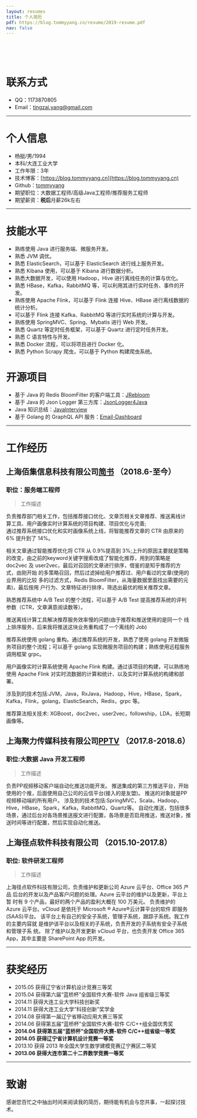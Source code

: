 ```yaml
---
layout: resumes
title: 个人简历
pdf: https://blog.tommyyang.cn/resume/2019-resume.pdf
nav: false
---
```

<br><br><br>
# 联系方式

- QQ：1173870805
- Email：tingzai.yang@gmail.com

---

# 个人信息

 - 杨挺/男/1994
 - 本科/大连工业大学
 - 工作年限：3年
 - 技术博客：[https://blog.tommyyang.cn](https://blog.tommyyang.cn)
 - Github：[tommyyang](https://github.com/joyang1)
 - 期望职位：大数据工程师/高级Java工程师/推荐服务工程师
 - 期望薪资：**税后**月薪26k左右

---

# 技能水平
- 熟练使用 Java 进行服务端、微服务开发。
- 熟悉 JVM 调优。
- 熟悉 ElasticSearch，可以基于 ElasticSearch 进行线上服务开发。
- 熟悉 Kibana 使用，可以基于 Kibana 进行数据分析。
- 熟悉大数据开发，可以使用 Hadoop，Hive 进行离线任务的计算与优化。
- 熟悉 HBase，Kafka，RabbitMQ 等，可以利用其进行实时任务、事件的开发。
- 熟练使用 Apache Flink，可以基于 Flink 连接 Hive、HBase 进行离线数据的统计分析。
- 可以基于 Flink 连接 Kafka、RabbitMQ 等进行实时系统的计算与开发。
- 熟练使用 SpringMVC、Spring、Mybatis 进行 Web 开发。
- 熟悉 Quartz 等定时任务框架，可以基于 Quartz 进行定时任务开发。
- 熟悉 C 语言特性与开发。
- 熟悉 Docker 流程，可以将项目进行 Docker 化。
- 熟悉 Python Scrapy 爬虫，可以基于 Python 构建爬虫系统。

# 开源项目
- 基于 Java 的 Redis BloomFilter 的客户端工具：[JRebloom](https://github.com/RedisLabs/JReBloom)
- 基于 Java 的 Json Logger 第三方库：[JsonLogger4Java](https://github.com/joyang1/slf4j4json)
- Java 知识总结：[JavaInterview](https://github.com/joyang1/JavaInterview)
- 基于 Golang 的 GraphQL API 服务：[Email-Dashboard](https://github.com/Email-Dashboard/Email-Dashboard)

---

# 工作经历  

## 上海佰集信息科技有限公司[简书](https://www.jianshu.com) （2018.6-至今）
### 职位：服务端工程师

>工作描述

负责推荐部门相关工作，包括推荐接口优化、文章页相关文章推荐、推送离线计 算工具、用户画像实时计算系统的项目构建、项目优化与完善;   
通过推荐系统接口优化和实时画像系统上线，将智能推荐文章的 CTR 由原来的 6% 提升到了 14%。

相关文章通过智能推荐优化将 CTR 从 0.9%提高到 3%;上升的原因主要就是策略 的改变，由之前的keyword关键字搜索改成了智能化推荐，用到的策略是doc2vec 及 user2vec，最后对召回的文章进行排序，借鉴的是知乎推荐的方式，由刚开始 的多策略召回，然后过滤掉给用户推荐过、用户看过的文章(使用的业界用的比较 多的过滤方式，Redis BloomFilter，从海量数据里面找出需要的元素)，最后按用 户行为、文章特征进行排序，筛选出最优的相关推荐文章。

熟悉推荐系统中 A/B Test 的整个流程，可以基于 A/B Test 提高推荐系统的评判参数（CTR，文章满意阅读数等）。

推送离线计算工具解决推荐服务效率慢的问题(由于推荐和推送使用的是同一个 线上排序服务，后来我将推送这块业务重构成了一个离线的 Job)

推荐系统使用 golang 重构。通过推荐系统的开发，熟悉了使用 golang 开发微服务项目的整个流程；可以基于 golang 实现微服务项目的构建；熟练使用远程服务调用框架 grpc。

用户画像实时计算系统使用 Apache Flink 构建。通过该项目的构建，可以熟练地使用 Apache Flink 对实时流数据的计算和统计、以及实时计算系统的构建和部署。

涉及到的技术包括:JVM，Java，RxJava，Hadoop，Hive，HBase，Spark，Kafka，Flink，golang，ElasticSearch，Redis，grpc 等。

推荐算法相关技术: XGBoost，doc2vec，user2vec，followship，LDA，长短期画像等。


## 上海聚力传媒科技有限公司[PPTV](http://www.pptv.com)  （2017.8-2018.6）
###  职位:大数据 Java 开发工程师

> 工作描述   

负责PP视频移动客户端自动化推送功能开发。
推送集成的第三方推送平台，开始使用的个推，后面使用自己公司的云信平台(接入的是友盟)。
推送的对象就是PP视频移动端的所有用户。
涉及到的技术包括:SpringMVC，Scala，Hadoop，Hive，HBase，Spark，Kafka，RabbitMQ，Quartz等。
自动化推送，包括很多场景，通过后台对各场景推送报文进行配置，各场景是否启用推送，推送对象，推送时间等进行配置，然后实现自动化推送。   

## 上海径点软件科技有限公司  （2015.10-2017.8）
###  职位: 软件研发工程师

> 工作描述   

上海径点软件科技有限公司，负责维护和更新公司 Azure 云平台、Office 365 产品 后台的开发以及产品客户问题的处理。Azure 云平台的维护以及更新，平台上暂 时有 9 个产品，最好的两个产品的盈利大概在 100 万美元。
负责维护的 Azure 云平台。vCloud 是依托于 Microsoft ® Azure®云计算平台的软件 即服务(SAAS)平台。 该平台上有自己的安全子系统，管理子系统，跟踪子系统。我工作的主要内容就 是维护该平台以及相关的子系统，负责开发的子系统有安全子系统和管理子系 统。
除了维护以及开发更新 vCloud 平台，也负责开发 Office 365 App，其中主要是 SharePoint App 的开发。

---

# 获奖经历
- 2015.05 获得辽宁省计算机设计竞赛三等奖
- 2015.04 获得第六届“蓝桥杯”全国软件大赛-软件 Java 组省级三等奖
- 2014.11 获得大连工业大学科技创新奖
- 2014.11 获得大连工业大学“科技创新”奖学金
- 2014.08 获得第一届辽宁省移动应用大赛三等奖
- 2014.06 获得第五届“蓝桥杯”全国软件大赛-软件 C/C++组全国优秀奖
- **2014.04 获得第五届“蓝桥杯”全国软件大赛-软件 C/C++组省级一等奖**
- **2014.05 获得辽宁省计算机设计竞赛一等奖**
- 2013.10 获得 2013 年全国大学生数学建模竞赛辽宁赛区二等奖
- **2013.06 获得大连市第二十二界数学竞赛一等奖**

---

# 致谢
感谢您百忙之中抽出时间来阅读我的简历，期待能有机会与您共事，一起探讨技术。
